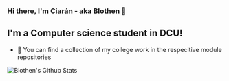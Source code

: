 ### Hi there, I'm Ciarán - aka Blothen 👋

## I'm a Computer science student in DCU!
- 🔭 You can find a collection of my college work in the respecitive module repositories


<img align="left" alt="Blothen's Github Stats" src="https://github-readme-stats.vercel.app/api?username=Blothen&count_private=true&show_icons=true&hide_border=true&theme=dark" />
